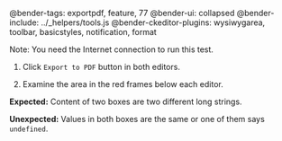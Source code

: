 @bender-tags: exportpdf, feature, 77 @bender-ui: collapsed @bender-include: ../_helpers/tools.js
@bender-ckeditor-plugins: wysiwygarea, toolbar, basicstyles, notification, format

Note: You need the Internet connection to run this test.

1. Click `Export to PDF` button in both editors.

1. Examine the area in the red frames below each editor.

**Expected:** Content of two boxes are two different long strings.

**Unexpected:** Values in both boxes are the same or one of them says `undefined`.
